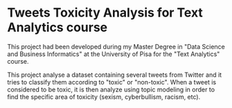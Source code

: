 # Tweets Toxicity Analysis for Text Analytics course

This project had been developed during my Master Degree in "Data Science and Business Informatics" at the University of Pisa for the "Text Analytics" course.

This project analyse a dataset containing several tweets from Twitter and it tries to classify them according to "toxic" or "non-toxic". When a tweet is considered to be toxic, it is then analyze using topic modeling in order to find the specific area of toxicity (sexism, cyberbullism, racism, etc).
